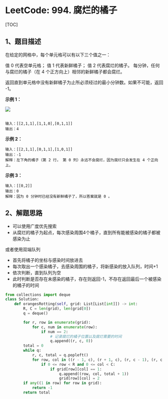 # LeetCode: 994. 腐烂的橘子

[TOC]

## 1、题目描述

在给定的网格中，每个单元格可以有以下三个值之一：

值 0 代表空单元格；
值 1 代表新鲜橘子；
值 2 代表腐烂的橘子。
每分钟，任何与腐烂的橘子（在 4 个正方向上）相邻的新鲜橘子都会腐烂。

返回直到单元格中没有新鲜橘子为止所必须经过的最小分钟数。如果不可能，返回 -1。

**示例 1：**

![](http://markdown-images-1251766755.cos.ap-beijing.myqcloud.com/notebook/2019-09-19-051342.png)

```

输入：[[2,1,1],[1,1,0],[0,1,1]]
输出：4
```

**示例 2：**

```
输入：[[2,1,1],[0,1,1],[1,0,1]]
输出：-1
解释：左下角的橘子（第 2 行， 第 0 列）永远不会腐烂，因为腐烂只会发生在 4 个正向上。
```

**示例 3：**

```
输入：[[0,2]]
输出：0
解释：因为 0 分钟时已经没有新鲜橘子了，所以答案就是 0 。
```



## 2、解题思路

- 可以使用广度优先搜索
- 从腐烂的橘子为起点，每次感染周围4个橘子，直到所有能被感染的橘子都被感染为止

或者使用双端队列

- 首先将橘子的坐标与感染时间放进去
- 每次取出一个感染橘子，去感染周围的橘子，将新感染的放入队列，时间+1
- 依次判断，直到队列为空
- 此时判断是否存在未感染的橘子，存在则返回-1，不存在返回最后一个被感染的橘子的时间

```python
from collections import deque
class Solution:
    def orangesRotting(self, grid: List[List[int]]) -> int:
        R, C = len(grid), len(grid[0])
        q = deque()

        for r, row in enumerate(grid):
            for c, num in enumerate(row):
                if num == 2:
                    # 记录腐烂的橘子位置以及腐烂需要的时间
                    q.append((r, c, 0))
        total = 0
        while q:
            r, c, total = q.popleft()
            for row, col in ((r - 1, c), (r + 1, c), (r, c - 1), (r, c + 1)):
                if 0 <= row < R and 0 <= col < C:
                    if grid[row][col] == 1:
                        q.append((row, col, total + 1))
                        grid[row][col] = 2
        if any((1 in row) for row in grid):
            return -1
        return total
```

